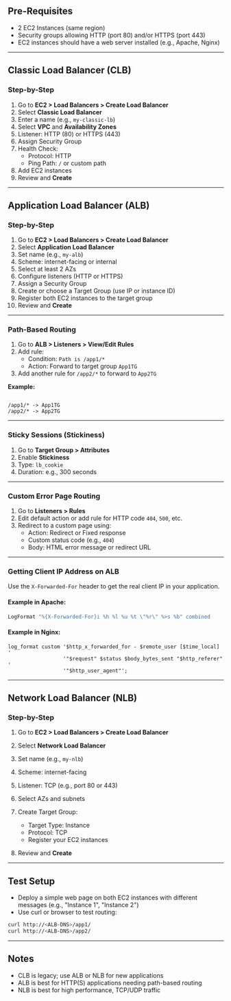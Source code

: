 

## Pre-Requisites

- 2 EC2 Instances (same region)
- Security groups allowing HTTP (port 80) and/or HTTPS (port 443)
- EC2 instances should have a web server installed (e.g., Apache, Nginx)

---

## Classic Load Balancer (CLB)

### Step-by-Step

1. Go to **EC2 > Load Balancers > Create Load Balancer**
2. Select **Classic Load Balancer**
3. Enter a name (e.g., `my-classic-lb`)
4. Select **VPC** and **Availability Zones**
5. Listener: HTTP (80) or HTTPS (443)
6. Assign Security Group
7. Health Check:
   - Protocol: HTTP
   - Ping Path: `/` or custom path
8. Add EC2 instances
9. Review and **Create**

---

## Application Load Balancer (ALB)

### Step-by-Step

1. Go to **EC2 > Load Balancers > Create Load Balancer**
2. Select **Application Load Balancer**
3. Set name (e.g., `my-alb`)
4. Scheme: internet-facing or internal
5. Select at least 2 AZs
6. Configure listeners (HTTP or HTTPS)
7. Assign a Security Group
8. Create or choose a Target Group (use IP or instance ID)
9. Register both EC2 instances to the target group
10. Review and **Create**

---

### Path-Based Routing

1. Go to **ALB > Listeners > View/Edit Rules**
2. Add rule:
   - Condition: `Path is /app1/*`
   - Action: Forward to target group `App1TG`
3. Add another rule for `/app2/*` to forward to `App2TG`

**Example:**
```

/app1/* -> App1TG
/app2/* -> App2TG

````

---

### Sticky Sessions (Stickiness)

1. Go to **Target Group > Attributes**
2. Enable **Stickiness**
3. Type: `lb_cookie`
4. Duration: e.g., 300 seconds

---

### Custom Error Page Routing

1. Go to **Listeners > Rules**
2. Edit default action or add rule for HTTP code `404`, `500`, etc.
3. Redirect to a custom page using:
   - Action: Redirect or Fixed response
   - Custom status code (e.g., `404`)
   - Body: HTML error message or redirect URL

---

### Getting Client IP Address on ALB

Use the `X-Forwarded-For` header to get the real client IP in your application.

#### Example in Apache:
```apache
LogFormat "%{X-Forwarded-For}i %h %l %u %t \"%r\" %>s %b" combined
````

#### Example in Nginx:

```nginx
log_format custom '$http_x_forwarded_for - $remote_user [$time_local] '
                  '"$request" $status $body_bytes_sent "$http_referer" '
                  '"$http_user_agent"';
```

---

## Network Load Balancer (NLB)

### Step-by-Step

1. Go to **EC2 > Load Balancers > Create Load Balancer**
2. Select **Network Load Balancer**
3. Set name (e.g., `my-nlb`)
4. Scheme: internet-facing
5. Listener: TCP (e.g., port 80 or 443)
6. Select AZs and subnets
7. Create Target Group:

   * Target Type: Instance
   * Protocol: TCP
   * Register your EC2 instances
8. Review and **Create**

---

## Test Setup

* Deploy a simple web page on both EC2 instances with different messages (e.g., "Instance 1", "Instance 2")
* Use curl or browser to test routing:

```bash
curl http://<ALB-DNS>/app1/
curl http://<ALB-DNS>/app2/
```

---

## Notes

* CLB is legacy; use ALB or NLB for new applications
* ALB is best for HTTP(S) applications needing path-based routing
* NLB is best for high performance, TCP/UDP traffic

```


